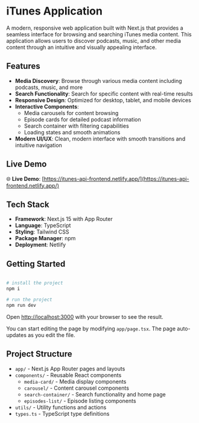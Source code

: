 # iTunes Application

A modern, responsive web application built with Next.js that provides a seamless interface for browsing and searching iTunes media content. This application allows users to discover podcasts, music, and other media content through an intuitive and visually appealing interface.

## Features

- **Media Discovery**: Browse through various media content including podcasts, music, and more
- **Search Functionality**: Search for specific content with real-time results
- **Responsive Design**: Optimized for desktop, tablet, and mobile devices
- **Interactive Components**: 
  - Media carousels for content browsing
  - Episode cards for detailed podcast information
  - Search container with filtering capabilities
  - Loading states and smooth animations
- **Modern UI/UX**: Clean, modern interface with smooth transitions and intuitive navigation

## Live Demo

🌐 **Live Demo**: [https://itunes-api-frontend.netlify.app/](https://itunes-api-frontend.netlify.app/)

## Tech Stack

- **Framework**: Next.js 15 with App Router
- **Language**: TypeScript
- **Styling**: Tailwind CSS
- **Package Manager**: npm
- **Deployment**: Netlify

## Getting Started

```bash

# install the project
npm i

# run the project
npm run dev
```

Open [http://localhost:3000](http://localhost:3000) with your browser to see the result.

You can start editing the page by modifying `app/page.tsx`. The page auto-updates as you edit the file.

## Project Structure

- `app/` - Next.js App Router pages and layouts
- `components/` - Reusable React components
  - `media-card/` - Media display components
  - `carousel/` - Content carousel components
  - `search-container/` - Search functionality and home page
  - `episodes-list/` - Episode listing components
- `utils/` - Utility functions and actions
- `types.ts` - TypeScript type definitions

